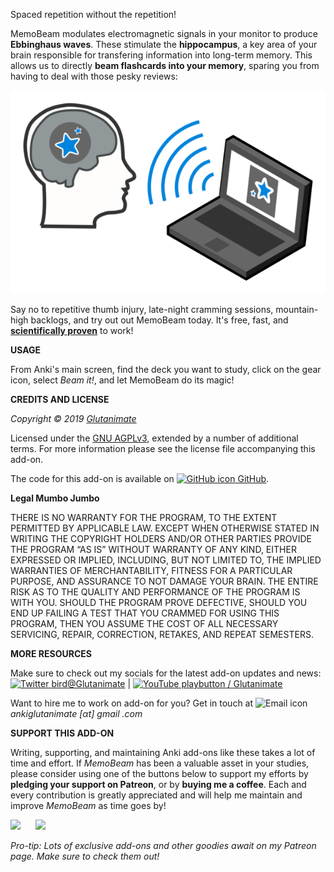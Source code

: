 Spaced repetition without the repetition!

MemoBeam modulates electromagnetic signals in your monitor to produce <b>Ebbinghaus waves</b>. These stimulate the <b>hippocampus</b>, a key area of your brain responsible for transfering information into long-term memory. This allows us to directly <b>beam flashcards into your memory</b>, sparing you from having to deal with those pesky reviews:

![](https://raw.githubusercontent.com/glutanimate/memobeam/master/resources/icons/logo.png)

Say no to repetitive thumb injury, late-night cramming sessions, mountain-high backlogs, and try out out MemoBeam today. It's free, fast, and **[scientifically proven](https://raw.githubusercontent.com/glutanimate/memobeam/master/screenshots/science.png)** to work!

**USAGE**

From Anki's main screen, find the deck you want to study, click on the gear icon, select _Beam it!_, and let MemoBeam do its magic!

**CREDITS AND LICENSE**

*Copyright © 2019 [Glutanimate](https://glutanimate.com/)*

Licensed under the [GNU AGPLv3](https://www.gnu.org/licenses/agpl.html), extended by a number of additional terms. For more information please see the license file accompanying this add-on.

The code for this add-on is available on [![GitHub icon](https://glutanimate.com/logos/github.svg) GitHub](https://github.com/glutanimate/memobeam).

**Legal Mumbo Jumbo**

THERE IS NO WARRANTY FOR THE PROGRAM, TO THE EXTENT PERMITTED BY APPLICABLE LAW. EXCEPT WHEN OTHERWISE STATED IN WRITING THE COPYRIGHT HOLDERS AND/OR OTHER PARTIES PROVIDE THE PROGRAM “AS IS” WITHOUT WARRANTY OF ANY KIND, EITHER EXPRESSED OR IMPLIED, INCLUDING, BUT NOT LIMITED TO, THE IMPLIED WARRANTIES OF MERCHANTABILITY, FITNESS FOR A PARTICULAR PURPOSE, AND ASSURANCE TO NOT DAMAGE YOUR BRAIN. THE ENTIRE RISK AS TO THE QUALITY AND PERFORMANCE OF THE PROGRAM IS WITH YOU. SHOULD THE PROGRAM PROVE DEFECTIVE, SHOULD YOU END UP FAILING A TEST THAT YOU CRAMMED FOR USING THIS PROGRAM, THEN YOU ASSUME THE COST OF ALL NECESSARY SERVICING, REPAIR, CORRECTION, RETAKES, AND REPEAT SEMESTERS.


**MORE RESOURCES**

Make sure to check out my socials for the latest add-on updates and news: [![Twitter bird](https://glutanimate.com/logos/twitter.svg)@Glutanimate](https://twitter.com/glutanimate)  |  [![YouTube playbutton](https://glutanimate.com/logos/youtube.svg) / Glutanimate](https://www.youtube.com/c/glutanimate)

Want to hire me to work on add-on for you? Get in touch at ![Email icon](https://glutanimate.com/logos/email.svg) <em>ankiglutanimate [αt] gmail .com</em>

**SUPPORT THIS ADD-ON**

Writing, supporting, and maintaining Anki add-ons like these takes a lot of time and effort. If *MemoBeam* has been a valuable asset in your studies, please consider using one of the buttons below to support my efforts by **pledging your support on Patreon**, or by **buying me a coffee**. Each and every contribution is greatly appreciated and will help me maintain and improve *MemoBeam* as time goes by!

[![](https://glutanimate.com/logos/patreon_button.svg)](https://www.patreon.com/glutanimate "Support me on Patreon 😄") &nbsp;&nbsp;&nbsp;&nbsp; [![](https://glutanimate.com/logos/kofi_button.svg)](https://ko-fi.com/X8X0L4YV "Buy me a coffee 😊")

*Pro-tip: Lots of exclusive add-ons and other goodies await on my Patreon page. Make sure to check them out!*